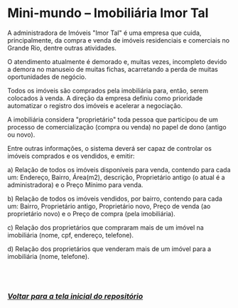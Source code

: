 # **Mini-mundo – Imobiliária Imor Tal**

A administradora de Imóveis &quot;Imor Tal&quot; é uma empresa que cuida, principalmente, da compra e venda de imóveis residenciais e comerciais no Grande Rio, dentre outras atividades.

O atendimento atualmente é demorado e, muitas vezes, incompleto devido a demora no manuseio de muitas fichas, acarretando a perda de muitas oportunidades de negócio.

Todos os imóveis são comprados pela imobiliária para, então, serem colocados à venda. A direção da empresa definiu como prioridade automatizar o registro dos imóveis e acelerar a negociação.

A imobiliária considera &quot;proprietário&quot; toda pessoa que participou de um processo de comercialização (compra ou venda) no papel de dono (antigo ou novo).

Entre outras informações, o sistema deverá ser capaz de controlar os imóveis comprados e os vendidos, e emitir:

a) Relação de todos os imóveis disponíveis para venda, contendo para cada um: Endereço, Bairro, Área(m2), descrição, Proprietário antigo (o atual é a administradora) e o Preço Mínimo para venda.

b) Relação de todos os imóveis vendidos, por bairro, contendo para cada um: Bairro, Proprietário antigo, Proprietário novo, Preço de venda (ao proprietário novo) e o Preço de compra (pela imobiliária).

c) Relação dos proprietários que compraram mais de um imóvel na imobiliária (nome, cpf, endereço, telefone).

d) Relação dos proprietários que venderam mais de um imóvel para a imobiliária (nome, telefone).

<br /><br />

### _[Voltar para a tela inicial do repositório](/QuickSell)_